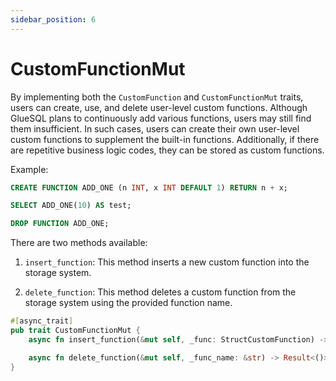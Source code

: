 ```yaml
---
sidebar_position: 6
---
```


# CustomFunctionMut

By implementing both the `CustomFunction` and `CustomFunctionMut` traits, users can create, use, and delete user-level custom functions. Although GlueSQL plans to continuously add various functions, users may still find them insufficient. In such cases, users can create their own user-level custom functions to supplement the built-in functions. Additionally, if there are repetitive business logic codes, they can be stored as custom functions.

Example:

```sql
CREATE FUNCTION ADD_ONE (n INT, x INT DEFAULT 1) RETURN n + x;

SELECT ADD_ONE(10) AS test;

DROP FUNCTION ADD_ONE;
```

There are two methods available:

1. `insert_function`: This method inserts a new custom function into the storage system.

2. `delete_function`: This method deletes a custom function from the storage system using the provided function name.

```rust
#[async_trait]
pub trait CustomFunctionMut {
    async fn insert_function(&mut self, _func: StructCustomFunction) -> Result<()>;

    async fn delete_function(&mut self, _func_name: &str) -> Result<()>;
}
```